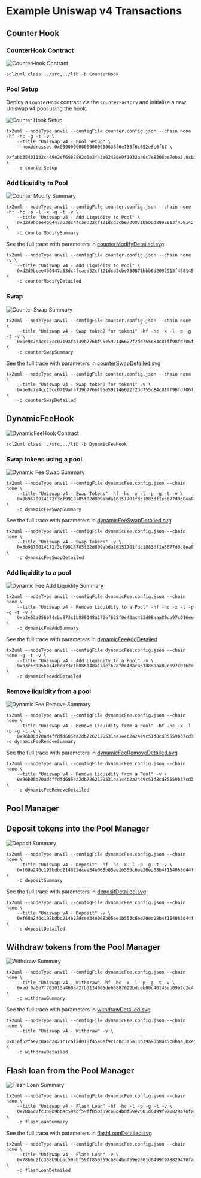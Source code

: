 # Example Uniswap v4 Transactions

## Counter Hook

### CounterHook Contract

![CounterHook Contract](./CounterHook.svg)

```
sol2uml class ../src,../lib -b CounterHook
```

### Pool Setup

Deploy a `CounterHook` contract via the `CounterFactory` and initialize a new Uniswap v4 pool using the hook.

![Counter Hook Setup](./counterSetup.svg)

```
tx2uml --nodeType anvil --configFile counter.config.json --chain none -hf -hc -g -t -v \
    --title "Uniswap v4 - Pool Setup" \
    --noAddresses 0x000000000000000000636f6e736f6c652e6c6f67 \
    0xfabb35401132c449e2ef6887892d1e2f43e62480e9f1932aa6c7e8308be7eba5,0xb3ee845923d8f202dd8d4326e87c39d7ee00d2ba341c7794d0f392327ecc41ff \
    -o counterSetup
```

### Add Liquidity to Pool

![Counter Modify Summary](./counterModifySummary.svg)

```
tx2uml --nodeType anvil --configFile counter.config.json --chain none  -hf -hc -p -l -x -g -t -v \
    --title "Uniswap v4 - Add Liquidity to Pool" \
    0xd2d9bcee460447a53dc4fcaed32cf121dcd3cbe730871bbb6d2092913f458145 \
    -o counterModifySummary
```

See the full trace with parameters in [counterModifyDetailed.svg](./counterModifyDetailed.svg)

```
tx2uml --nodeType anvil --configFile counter.config.json --chain none -v \
    --title "Uniswap v4 - Add Liquidity to Pool" \
    0xd2d9bcee460447a53dc4fcaed32cf121dcd3cbe730871bbb6d2092913f458145 \
    -o counterModifyDetailed
```

### Swap

![Counter Swap Summary](./counterSwapSummary.svg)

```
tx2uml --nodeType anvil --configFile counter.config.json --chain none \
    --title "Uniswap v4 - Swap token0 for token1" -hf -hc -x -l -p -g -t -v \
    0x6e9c7e4cc12cc0719afa739b776bf95e592146622f2dd755c84c81ff98fd706f \
    -o counterSwapSummary
```

See the full trace with parameters in [counterSwapDetailed.svg](./counterSwapDetailed.svg)

```
tx2uml --nodeType anvil --configFile counter.config.json --chain none \
    --title "Uniswap v4 - Swap token0 for token1" -v \
    0x6e9c7e4cc12cc0719afa739b776bf95e592146622f2dd755c84c81ff98fd706f \
    -o counterSwapDetailed
```

## DynamicFeeHook

![DynamicFeeHook Contract](./DynamicFeeHook.svg)

```
sol2uml class ../src,../lib -b DynamicFeeHook
```

### Swap tokens using a pool

![Dynamic Fee Swap Summary](./dynamicFeeSwapSummary.svg)

```
tx2uml --nodeType anvil --configFile dynamicFee.config.json --chain none \
    --title "Uniswap v4 - Swap Tokens" -hf -hc -x -l -p -g -t -v \
    0x8b9670014172f3cf9918785f02d809abda16151701fdc1883df1e5677d0c8ea8 \
    -o dynamicFeeSwapSummary
```

See the full trace with parameters in [dynamicFeeSwapDetailed.svg](./dynamicFeeSwapDetailed.svg)

```
tx2uml --nodeType anvil --configFile dynamicFee.config.json --chain none \
    --title "Uniswap v4 - Swap Tokens" -v \
    0x8b9670014172f3cf9918785f02d809abda16151701fdc1883df1e5677d0c8ea8 \
    -o dynamicFeeSwapDetailed
```

### Add liquidity to a pool

![Dynamic Fee Add Liquidity Summary](./dynamicFeeAddSummary.svg)

```
tx2uml --nodeType anvil --configFile dynamicFee.config.json --chain none \
    --title "Uniswap v4 - Remove Liquidity to a Pool" -hf -hc -x -l -p -g -t -v \
    0xb3e53a056b74cbc873c1b886148a170ef628f0e43ac453d88aaa89ca97c016ee \
    -o dynamicFeeAddSummary
```

See the full trace with parameters in [dynamicFeeAddDetailed](./dynamicFeeAddDetailed.svg)

```
tx2uml --nodeType anvil --configFile dynamicFee.config.json --chain none -g -t -v \
    --title "Uniswap v4 - Add Liquidity to a Pool" -v \
    0xb3e53a056b74cbc873c1b886148a170ef628f0e43ac453d88aaa89ca97c016ee \
    -o dynamicFeeAddDetailed
```

### Remove liquidity from a pool

![Dynamic Fee Remove Summary](./dynamicFeeRemoveSummary.svg)

```
tx2uml --nodeType anvil --configFile dynamicFee.config.json --chain none \
    --title "Uniswap v4 - Remove Liquidity from a Pool" -hf -hc -x -l -p -g -t -v \
    0x96b06d70ad4ffdfd685ea2db7262120531ea144b2a2449c51d8cd85559b37cd3 -o dynamicFeeRemoveSummary
```

See the full trace with parameters in [dynamicFeeRemoveDetailed.svg](./dynamicFeeRemoveDetailed.svg)

```
tx2uml --nodeType anvil --configFile dynamicFee.config.json --chain none \
    --title "Uniswap v4 - Remove Liquidity from a Pool" -v \
    0x96b06d70ad4ffdfd685ea2db7262120531ea144b2a2449c51d8cd85559b37cd3 \
    -o dynamicFeeRemoveDetailed
```

## Pool Manager

## Deposit tokens into the Pool Manager

![Deposit Summary](./depositSummary.svg)

```
tx2uml --nodeType anvil --configFile dynamicFee.config.json --chain none \
    --title "Uniswap v4 - Deposit" -hf -hc -x -l -p -g -t -v \
    0xf60a246c192bdbd214622dcee34e068b05ee1b553c6ee20ed08b4f154065d44f \
    -o depositSummary
```

See the full trace with parameters in [depositDetailed.svg](./depositDetailed.svg)

```
tx2uml --nodeType anvil --configFile dynamicFee.config.json --chain none \
    --title "Uniswap v4 - Deposit" -v \
    0xf60a246c192bdbd214622dcee34e068b05ee1b553c6ee20ed08b4f154065d44f \
    -o depositDetailed
```

## Withdraw tokens from the Pool Manager

![Withdraw Summary](./withdrawSummary.svg)

```
tx2uml --nodeType anvil --configFile dynamicFee.config.json --chain none \
    --title "Uniswap v4 - Withdraw" -hf -hc -x -l -p -g -t -v \
    0xedf0a6e7f703013a460aa2fb3134905de66887622bdceb00c40145eb09b2c2c4 \
    -o withdrawSummary
```

See the full trace with parameters in [withdrawDetailed.svg](./withdrawDetailed.svg)

```
tx2uml --nodeType anvil --configFile dynamicFee.config.json --chain none \
    --title "Uniswap v4 - Withdraw" -v \
    0x81ef52fae7c0a4d2421c1caf2d018f45e6ef9c1c0c3a5a13b39a90b8445c8baa,0xedf0a6e7f703013a460aa2fb3134905de66887622bdceb00c40145eb09b2c2c4 \
    -o withdrawDetailed
```

## Flash loan from the Pool Manager

![Flash Loan Summary](./flashLoanSummary.svg)

```
tx2uml --nodeType anvil --configFile dynamicFee.config.json --chain none \
    --title "Uniswap v4 - Flash Loan" -hf -hc -l -p -g -t -v \
    0x78b6c2fc358b9bbac59abf59ff850359c68d4bdf59e2601d6499f978829470fa \
    -o flashLoanSummary
```

See the full trace with parameters in [flashLoanDetailed.svg](./flashLoanDetailed.svg)

```
tx2uml --nodeType anvil --configFile dynamicFee.config.json --chain none \
    --title "Uniswap v4 - Flash Loan" -v \
    0x78b6c2fc358b9bbac59abf59ff850359c68d4bdf59e2601d6499f978829470fa \
    -o flashLoanDetailed
```
